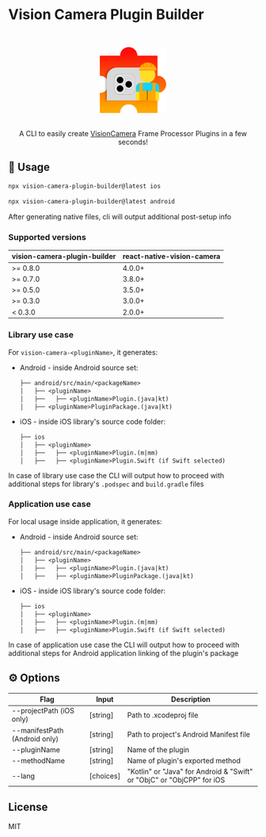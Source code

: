 # Vision Camera Plugin Builder

<div align="center">
  <div style="padding: 30px">
    <img src="./static/vision-camera-plugin-builder-logo.svg" alt="Vision Camera Plugin Builder logo" width="30%" />
  </div>
  A CLI to easily create <a href="https://github.com/mrousavy/react-native-vision-camera">VisionCamera</a> Frame Processor Plugins in a few seconds!
</div>

## 🚀 Usage

```sh
npx vision-camera-plugin-builder@latest ios
```

```sh
npx vision-camera-plugin-builder@latest android
```

After generating native files, cli will output additional post-setup info

### Supported versions

| vision-camera-plugin-builder | react-native-vision-camera
| --- | --- |
| >= 0.8.0 | 4.0.0+ |
| >= 0.7.0 | 3.8.0+ |
| >= 0.5.0 | 3.5.0+ |
| >= 0.3.0 | 3.0.0+ |
| < 0.3.0 | 2.0.0+ |

### Library use case

For `vision-camera-<pluginName>`, it generates:

- Android - inside Android source set:
  ```
  ├── android/src/main/<packageName>
  │   ├── <pluginName>
  │   ├──   ├── <pluginName>Plugin.(java|kt)
  │   ├── <pluginName>PluginPackage.(java|kt)
  ```
- iOS - inside iOS library's source code folder:
  ```
  ├── ios
  │   ├── <pluginName>
  │   ├──   ├── <pluginName>Plugin.(m|mm)
  │   ├──   ├── <pluginName>Plugin.Swift (if Swift selected)
  ```

In case of library use case the CLI will output how to proceed with additional steps for library's `.podspec` and `build.gradle` files

### Application use case

For local usage inside application, it generates:

- Android - inside Android source set:
  ```
  ├── android/src/main/<packageName>
  │   ├── <pluginName>
  │   ├──   ├── <pluginName>Plugin.(java|kt)
  │   ├──   ├── <pluginName>PluginPackage.(java|kt)
  ```
- iOS - inside iOS library's source code folder:
  ```
  ├── ios
  │   ├── <pluginName>
  │   ├──   ├── <pluginName>Plugin.(m|mm)
  │   ├──   ├── <pluginName>Plugin.Swift (if Swift selected)
  ```

In case of application use case the CLI will output how to proceed with additional steps for Android application linking of the plugin's package

## ⚙️ Options

| Flag | Input | Description |
| ---- | ----- | ----------- |
| --projectPath (iOS only) | [string] | Path to .xcodeproj file |
| --manifestPath (Android only) | [string] | Path to project's Android Manifest file |
| --pluginName | [string] | Name of the plugin |
| --methodName | [string] | Name of plugin's exported method |
| --lang | [choices] | "Kotlin" or "Java" for Android & "Swift" or "ObjC" or "ObjCPP" for iOS |

## License

MIT
